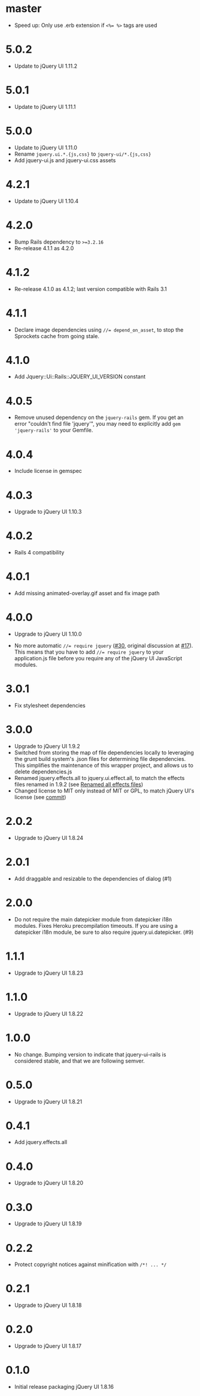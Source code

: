 # master

* Speed up: Only use .erb extension if `<%= %>` tags are used

# 5.0.2

* Update to jQuery UI 1.11.2

# 5.0.1

* Update to jQuery UI 1.11.1

# 5.0.0

* Update to jQuery UI 1.11.0
* Rename `jquery.ui.*.{js,css}` to `jquery-ui/*.{js,css}`
* Add jquery-ui.js and jquery-ui.css assets

# 4.2.1

* Update to jQuery UI 1.10.4

# 4.2.0

* Bump Rails dependency to `>=3.2.16`
* Re-release 4.1.1 as 4.2.0

# 4.1.2

* Re-release 4.1.0 as 4.1.2; last version compatible with Rails 3.1

# 4.1.1

* Declare image dependencies using `//= depend_on_asset`, to stop the
  Sprockets cache from going stale.

# 4.1.0

* Add Jquery::Ui::Rails::JQUERY_UI_VERSION constant

# 4.0.5

* Remove unused dependency on the `jquery-rails` gem. If you get an error
  "couldn't find file 'jquery'", you may need to explicitly add `gem
  'jquery-rails'` to your Gemfile.

# 4.0.4

* Include license in gemspec

# 4.0.3

* Upgrade to jQuery UI 1.10.3

# 4.0.2

* Rails 4 compatibility

# 4.0.1

* Add missing animated-overlay.gif asset and fix image path

# 4.0.0

* Upgrade to jQuery UI 1.10.0

* No more automatic `//= require jquery`
  ([#30](https://github.com/joliss/jquery-ui-rails/pull/30), original
  discussion at [#17](https://github.com/joliss/jquery-ui-rails/pull/17)).
  This means that you have to add `//= require jquery` to your application.js
  file before you require any of the jQuery UI JavaScript modules.

# 3.0.1

* Fix stylesheet dependencies

# 3.0.0

* Upgrade to jQuery UI 1.9.2
* Switched from storing the map of file dependencies locally to leveraging
  the grunt build system's .json files for determining file dependencies.
  This simplifies the maintenance of this wrapper project, and allows us to
  delete dependencies.js
* Renamed jquery.effects.all to jquery.ui.effect.all, to match the effects files
  renamed in 1.9.2 (see [Renamed all effects files][1])
* Changed license to MIT only instead of MIT or GPL, to match jQuery UI's
  license (see [commit][2])

[1]: http://jqueryui.com/upgrade-guide/1.9/#renamed-all-effects-files
[2]: https://github.com/jquery/jquery-ui/commit/485ca7192ac57d018b8ce4f03e7dec6e694a53b7

# 2.0.2

* Upgrade to jQuery UI 1.8.24

# 2.0.1

* Add draggable and resizable to the dependencies of dialog (#1)

# 2.0.0

* Do not require the main datepicker module from datepicker i18n modules.
  Fixes Heroku precompilation timeouts. If you are using a datepicker i18n
  module, be sure to also require jquery.ui.datepicker. (#9)

# 1.1.1

* Upgrade to jQuery UI 1.8.23

# 1.1.0

* Upgrade to jQuery UI 1.8.22

# 1.0.0

* No change. Bumping version to indicate that jquery-ui-rails is considered
  stable, and that we are following semver.

# 0.5.0

* Upgrade to jQuery UI 1.8.21

# 0.4.1

* Add jquery.effects.all

# 0.4.0

* Upgrade to jQuery UI 1.8.20

# 0.3.0

* Upgrade to jQuery UI 1.8.19

# 0.2.2

* Protect copyright notices against minification with `/*! ... */`

# 0.2.1

* Upgrade to jQuery UI 1.8.18

# 0.2.0

* Upgrade to jQuery UI 1.8.17

# 0.1.0

* Initial release packaging jQuery UI 1.8.16
